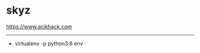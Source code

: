 # skyz
https://www.acikhack.com


----------------------------------------------------------------

* virtualenv -p python3.6 env

